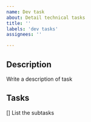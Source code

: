 ```yaml
---
name: Dev task
about: Detail technical tasks 
title: ''
labels: 'dev tasks'
assignees: ''

---
```


## Description

Write a description of task

## Tasks

[] List the subtasks
